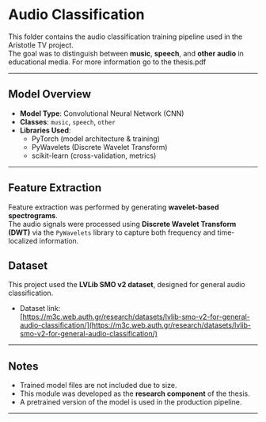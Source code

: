 # Audio Classification
This folder contains the audio classification training pipeline used in the Aristotle TV project.  
The goal was to distinguish between **music**, **speech**, and **other audio** in educational media.
For more information go to the thesis.pdf

---

## Model Overview

- **Model Type**: Convolutional Neural Network (CNN)
- **Classes**: `music`, `speech`, `other`
- **Libraries Used**:
  - PyTorch (model architecture & training)
  - PyWavelets (Discrete Wavelet Transform)
  - scikit-learn (cross-validation, metrics)

---

## Feature Extraction

Feature extraction was performed by generating **wavelet-based spectrograms**.  
The audio signals were processed using **Discrete Wavelet Transform (DWT)** via the `PyWavelets` library to capture both frequency and time-localized information.




## Dataset

This project used the **LVLib SMO v2 dataset**, designed for general audio classification.

- Dataset link:  
  [https://m3c.web.auth.gr/research/datasets/lvlib-smo-v2-for-general-audio-classification/](https://m3c.web.auth.gr/research/datasets/lvlib-smo-v2-for-general-audio-classification/)

---
## Notes

- Trained model files are not included due to size.
- This module was developed as the **research component** of the thesis.
- A pretrained version of the model is used in the production pipeline.

---
